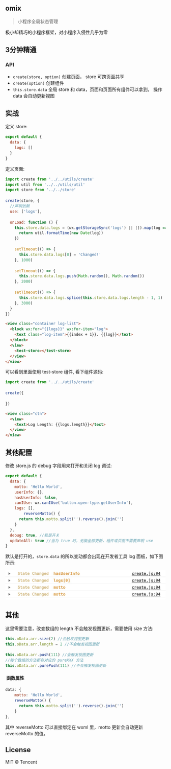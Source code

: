 ## omix

> 小程序全局状态管理

极小却精巧的小程序框架，对小程序入侵性几乎为零

## 3分钟精通 

### API

* `create(store, option)`      创建页面， store 可跨页面共享
* `create(option)`             创建组件
* `this.store.data`            全局 store 和 data，页面和页面所有组件可以拿到， 操作 data 会自动更新视图


## 实战

定义 store:

```js
export default {
  data: {
    logs: []
  }
}
```

定义页面:

```js
import create from '../../utils/create'
import util from '../../utils/util'
import store from '../../store'

create(store, {
  //声明依赖
  use: ['logs'],

  onLoad: function () {
    this.store.data.logs = (wx.getStorageSync('logs') || []).map(log => {
      return util.formatTime(new Date(log))
    })

    setTimeout(() => {
      this.store.data.logs[0] = 'Changed!'
    }, 1000)

    setTimeout(() => {
      this.store.data.logs.push(Math.random(), Math.random())
    }, 2000)

    setTimeout(() => {
      this.store.data.logs.splice(this.store.data.logs.length - 1, 1)
    }, 3000)
  }
})
```

```html
<view class="container log-list">
  <block wx:for="{{logs}}" wx:for-item="log">
    <text class="log-item">{{index + 1}}. {{log}}</text>
  </block>
  <view>
    <test-store></test-store>
  </view>
</view>
```

可以看到里面使用 test-store 组件, 看下组件源码:

```js
import create from '../../utils/create'

create({
  
})
```

```html
<view class="ctn">
  <view>
    <text>Log Length: {{logs.length}}</text>
  </view>
</view>
```


## 其他配置

修改 store.js 的 debug 字段用来打开和关闭 log 调试:

```js
export default {
  data: {
    motto: 'Hello World',
    userInfo: {},
    hasUserInfo: false,
    canIUse: wx.canIUse('button.open-type.getUserInfo'),
    logs: [],
		reverseMotto() {
      return this.motto.split('').reverse().join('')
    }
  },
  debug: true, //我是开关
  updateAll: true //当为 true 时，无脑全部更新，组件或页面不需要声明 use
}
```

默认是打开的，`store.data` 的所以变动都会出现在开发者工具 log 面板，如下图所示:

![](../../assets/omix.png)

## 其他

这里需要注意，改变数组的 length 不会触发视图更新，需要使用 size 方法:

```js
this.oData.arr.size(2) //会触发视图更新
this.oData.arr.length = 2 //不会触发视图更新

this.oData.arr.push(111) //会触发视图更新
//每个数组的方法都有对应的 pureXXX 方法
this.oData.arr.purePush(111) //不会触发视图更新
```

####  函数属性

```js
data: {
    motto: 'Hello World',
    reverseMotto() {
      return this.motto.split('').reverse().join('')
    }
},
```

其中 reverseMotto 可以直接绑定在 wxml 里，motto 更新会自动更新 reverseMotto 的值。


## License

MIT © Tencent
